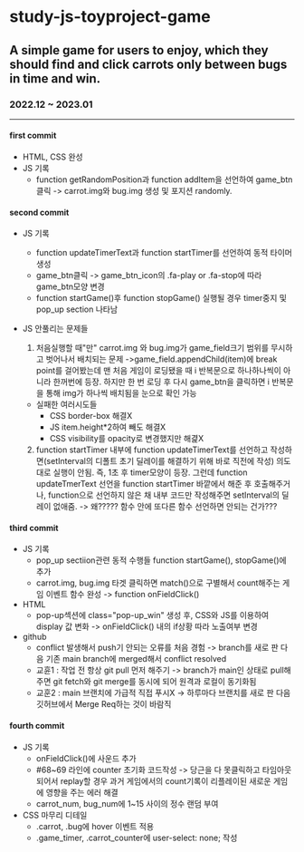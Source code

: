 # study-js-toyproject-game
## A simple game for users to enjoy, which they should find and click carrots only between bugs in time and win.
### 2022.12 ~ 2023.01
---------------------
#### first commit
* HTML, CSS 완성
* JS 기록 
  * function getRandomPosition과 function addItem을 선언하여 game_btn클릭 -> carrot.img와 bug.img 생성 및 포지션 randomly.


#### second commit 
* JS 기록
  * function updateTimerText과 function startTimer를 선언하여 동적 타이머 생성
  * game_btn클릭 -> game_btn_icon의 .fa-play or .fa-stop에 따라 game_btn모양 변경 
  * function startGame()후 function stopGame() 실행될 경우 timer중지 및 pop_up section 나타남
  
* JS 안풀리는 문제들 
  1. 처음실행할 때"만" carrot.img 와 bug.img가 game_field크기 범위를 무시하고 벗어나서 배치되는 문제 ->game_field.appendChild(item)에 break point를 걸어봤는데 맨 처음 게임이 로딩됐을 때 i 반복문으로 하나하나씩이 아니라 한꺼번에 등장. 하지만 한 번 로딩 후 다시 game_btn을 클릭하면 i 반복문을 통해 img가 하나씩 배치됨을 눈으로 확인 가능

  + 실패한 여러시도들
    + CSS border-box 해결X
    + JS item.height*2하여 빼도 해결X
    + CSS visibility를 opacity로 변경했지만 해겵X
  
  2. function startTimer 내부에 function updateTimerText를 선언하고 작성하면(setInterval의 디폴트 초기 딜레이를 해결하기 위해 바로 직전에 작성) 의도대로 실행이 안됨. 즉, 1초 후 timer모양이 등장. 그런데 function updateTmerText 선언을 function startTimer 바깥에서 해준 후 호출해주거나, function으로 선언하지 않은 채 내부 코드만 작성해주면 setInterval의 딜레이 없애줌. -> 왜????? 함수 안에 또다른 함수 선언하면 안되는 건가???


#### third commit 
* JS 기록
  * pop_up sectiion관련 동적 수행들 function startGame(), stopGame()에 추가 
  * carrot.img, bug.img 타겟 클릭하면 match()으로 구별해서 count해주는 게임 이벤트 함수 완성 -> function onFieldClick()
* HTML
  * pop-up섹션에 class="pop-up_win" <span> 생성 후, CSS와 JS를 이용하여 display 값 변화 -> onFieldClick() 내의 if상황 따라 노출여부 변경
* github
  * conflict 발생해서 push기 안되는 오류를 처음 경험 -> branch를 새로 판 다음 기존 main branch에 merged해서 conflict resolved
  * 교휸1 : 작업 전 항상 git pull 먼저 해주기 -> branch가 main인 상태로 pull해주면 git fetch와 git merge를 동시에 되어 원격과 로컬이 동기화됨
  * 교훈2 : main 브랜치에 가급적 직접 푸시X -> 하루마다 브랜치를 새로 판 다음 깃허브에서 Merge Req하는 것이 바람직


#### fourth commit
* JS 기록
  * onFieldClick()에 사운드 추가
  *  #68~69 라인에 counter 초기화 코드작성 -> 당근을 다 못클릭하고 타임아웃 되어서 replay할 경우 과거 게임에서의 count기록이 리플레이된 새로운 게임에 영향을 주는 에러 해결
  * carrot_num, bug_num에 1~15 사이의 정수 랜덤 부여
* CSS 마무리 디테일
  * .carrot, .bug에 hover 이벤트 적용 
  * .game_timer, .carrot_counter에 user-select: none; 작성
